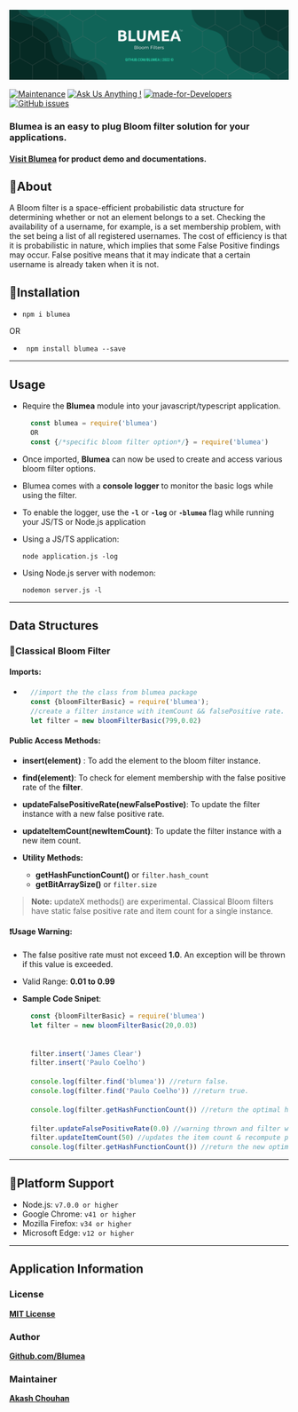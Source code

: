 ![Blumea](./assets/blumeabanner_static.png)

[![Maintenance](https://img.shields.io/badge/Maintained%3F-Yes-8ebb9c.svg)](https://github.com/Blumea/Blumea "Repo Maintained")
[![Ask Us Anything !](https://img.shields.io/badge/Ask%20Us-Anything-1abc9c.svg)](https://github.com/Blumea "[github.com/Hack-Repository](https://github.com/Blumea)")
[![made-for-Developers](https://img.shields.io/badge/Made%20for-Developers-426658.svg)](https://github.com/Blumea/Blumea "Blumea")
[![GitHub issues](https://img.shields.io/github/issues/Blumea/Blumea.svg)](https://github.com/Blumea/Blumea/issues)

### Blumea is an easy to plug Bloom filter solution for your applications.

#### **[Visit Blumea](https://blumea-frontend.pages.dev/ "Blumea Web App")** for product demo and documentations.



## 🔖About
A Bloom filter is a space-efficient probabilistic data structure for determining whether or not an element belongs to a set. Checking the availability of a username, for example, is a set membership problem, with the set being a list of all registered usernames. The cost of efficiency is that it is probabilistic in nature, which implies that some False Positive findings may occur. False positive means that it may indicate that a certain username is already taken when it is not.

## 📝Installation
* ```
  npm i blumea
  ```
OR
* ```
   npm install blumea --save
  ```
---
## Usage
* Require the **Blumea** module into your javascript/typescript application.
  ```javascript
    const blumea = require('blumea')
    OR
    const {/*specific bloom filter option*/} = require('blumea')
  ```
* Once imported, **Blumea** can now be used to create and access various bloom filter options.

* Blumea comes with a **console logger** to monitor the basic logs while using the filter.
* To enable the logger, use the **`-l`** or **`-log`** or **`-blumea`** flag while running your JS/TS or Node.js application
* Using a JS/TS application:
  ```
  node application.js -log
  ```
* Using Node.js server with nodemon:
  ```
  nodemon server.js -l
  ```
---
## Data Structures
### 🔖**Classical Bloom Filter**
#### **Imports:**
* ```javascript
    //import the the class from blumea package
    const {bloomFilterBasic} = require('blumea');
    //create a filter instance with itemCount && falsePositive rate.
    let filter = new bloomFilterBasic(799,0.02)
  ```
#### **Public Access Methods:**
* **insert(element)** : To add the element to the bloom filter instance.
* **find(element)**: To check for element membership with the false positive rate of the **filter**.
* **updateFalsePositiveRate(newFalsePostive)**: To update the filter instance with a new false positive rate.
* **updateItemCount(newItemCount)**: To update the filter instance with a new item count.

* **Utility Methods:**
  * **getHashFunctionCount()** or `filter.hash_count`
  * **getBitArraySize()** or `filter.size`

> **Note:** updateX methods() are experimental. Classical Bloom filters have static false positive rate and item count for a single instance.

#### ❗Usage Warning:
* The false positive rate must not exceed **1.0**. An exception will be thrown if this value is exceeded.
* Valid Range: **0.01 to 0.99**

* **Sample Code Snipet**:
  ```javascript
    const {bloomFilterBasic} = require('blumea')
    let filter = new bloomFilterBasic(20,0.03)


    filter.insert('James Clear')
    filter.insert('Paulo Coelho')

    console.log(filter.find('blumea')) //return false.
    console.log(filter.find('Paulo Coelho')) //return true.

    console.log(filter.getHashFunctionCount()) //return the optimal hash func count.

    filter.updateFalsePositiveRate(0.0) //warning thrown and filter will update the rate to 0.01.
    filter.updateItemCount(50) //updates the item count & recompute parameters.
    console.log(filter.getHashFunctionCount()) //return the new optimal hash func count.
  ```
---
## 📗Platform Support

* Node.js: `v7.0.0 or higher`
* Google Chrome: `v41 or higher`
* Mozilla Firefox: `v34 or higher`
* Microsoft Edge: `v12 or higher`

---
## Application Information

### License
**[MIT License](https://github.com/Blumea/Blumea-npm-package/blob/main/LICENSE "View License")**
### Author
**[Github.com/Blumea](https://github.com/Blumea "Open Github Organisation")**
### Maintainer
**[Akash Chouhan](https://github.com/akashchouhan16 "akashchouhan16")**